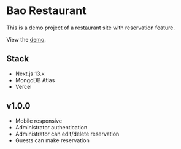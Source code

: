 # Bao Restaurant

This is a demo project of a restaurant site with reservation feature.

View the <a href="https://next-restaurant-eight.vercel.app/" target="_blank">demo</a>.

## Stack
- Next.js 13.x
- MongoDB Atlas
- Vercel

## v1.0.0
- Mobile responsive
- Administrator authentication
- Administrator can edit/delete reservation
- Guests can make reservation